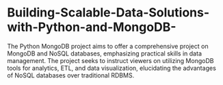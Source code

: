 # Building-Scalable-Data-Solutions-with-Python-and-MongoDB-
The Python MongoDB project aims to offer a comprehensive project on MongoDB and NoSQL databases, emphasizing practical skills in data management. The project seeks to instruct viewers on utilizing MongoDB tools for analytics, ETL, and data visualization, elucidating the advantages of NoSQL databases over traditional RDBMS.
